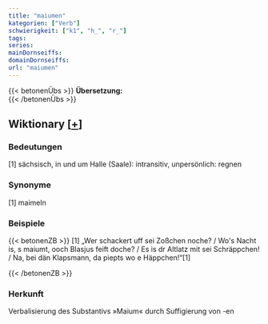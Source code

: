```yaml
---
title: "maiumen"
kategorien: ["Verb"]
schwierigkeit: ["k1", "h_", "r_"]
tags:
series:
mainDornseiffs:
domainDornseiffs:
url: "maiumen"
---
```


{{< betonenÜbs >}}
**Übersetzung:**  
{{< /betonenÜbs >}}

## Wiktionary [[+](https://de.wiktionary.org/wiki/maiumen)]

### Bedeutungen
[1] sächsisch, in und um Halle (Saale): intransitiv, unpersönlich: regnen  

### Synonyme
[1] maimeln  

### Beispiele
{{< betonenZB >}}
[1] „Wer schackert uff sei Zoßchen noche? / Wo's Nacht is, s maiumt, ooch Blasjus feift doche? / Es is dr Altlatz mit sei Schräppchen! / Na, bei dän Klapsmann, da piepts wo e Häppchen!“[1]  

{{< /betonenZB >}}
### Herkunft
Verbalisierung des Substantivs »Maium« durch Suffigierung von -en  


